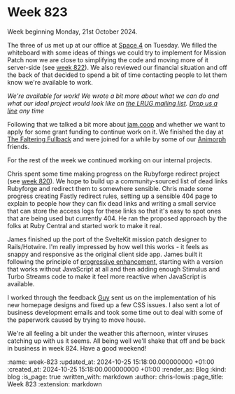 Week 823
========

Week beginning Monday, 21st October 2024.

The three of us met up at our office at [Space 4][] on Tuesday. We filled the whiteboard with some ideas of things we could try to implement for Mission Patch now we are close to simplifying the code and moving more of it server-side (see [week 822][]). We also reviewed our financial situation and off the back of that decided to spend a bit of time contacting people to let them know we're available to work.

*We're available for work! We wrote a bit more about what we can do and what our ideal project would look like on [the LRUG mailing list][]. [Drop us a line](mailto:lets@gofreerange.com) any time*

Following that we talked a bit more about [jam.coop][] and whether we want to apply for some grant funding to continue work on it. We finished the day at [The Faltering Fullback][] and were joined for a while by some of our [Animorph][] friends.

For the rest of the week we continued working on our internal projects.

Chris spent some time making progress on the Rubyforge redirect project (see [week 820][]). We hope to build up a community-sourced list of dead links Rubyforge and redirect them to somewhere sensible. Chris made some progress creating Fastly redirect rules, setting up a sensible 404 page to explain to people how they can fix dead links and writing a small service that can store the access logs for these links so that it's easy to spot ones that are being used but currently 404. He ran the proposed approach by the folks at Ruby Central and started work to make it real.

James finished up the port of the SvelteKit mission patch designer to Rails/Hotwire. I'm really impressed by how well this works - it feels as snappy and responsive as the original client side app. James built it following the principle of [progressive enhancement][], starting with a version that works without JavaScript at all and then adding enough Stimulus and Turbo Streams code to make it feel more reactive when JavaScript is available.

I worked through the feedback [Guy][guy-moorhouse] sent us on the implementation of his new homepage designs and fixed up a few CSS issues. I also sent a lot of business development emails and took some time out to deal with some of the paperwork caused by trying to move house.

We're all feeling a bit under the weather this afternoon, winter viruses catching up with us it seems. All being well we'll shake that off and be back in business in week 824. Have a good weekend!

[Space 4]: https://space4.tech/
[week 822]: /week-822
[week 820]: /week-820
[the LRUG mailing list]: http://lists.lrug.org/pipermail/chat-lrug.org/2024-October/026192.html
[jam.coop]: https://jam.coop
[The Faltering Fullback]: https://falteringfullback.com/
[Animorph]: https://www.animorph.coop/
[progressive enhancement]: https://en.wikipedia.org/wiki/Progressive_enhancement
[guy-moorhouse]: https://www.futurefabric.co/

:name: week-823
:updated_at: 2024-10-25 15:18:00.000000000 +01:00
:created_at: 2024-10-25 15:18:00.000000000 +01:00
:render_as: Blog
:kind: blog
:is_page: true
:written_with: markdown
:author: chris-lowis
:page_title: Week 823
:extension: markdown
